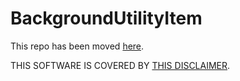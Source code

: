# BackgroundUtilityItem

This repo has been moved [here](https://github.com/SFDC-Assets/background-utility-item).

THIS SOFTWARE IS COVERED BY [THIS DISCLAIMER](https://raw.githubusercontent.com/joegref/Disclaimer/main/disclaimer.txt).
